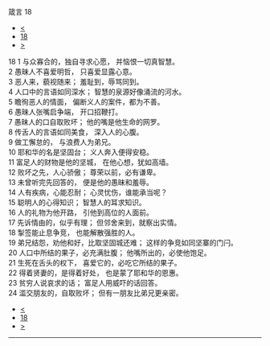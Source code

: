 ﻿





 箴言 18




* [<](bible/PRO17.md)
* [18](bible/PRO.md)
* [>](bible/PRO19.md)



 
18 
1 与众寡合的，独自寻求心愿， 并恼恨一切真智慧。  
2 愚昧人不喜爱明哲， 只喜爱显露心意。  
3 恶人来，藐视随来； 羞耻到，辱骂同到。  
4 人口中的言语如同深水； 智慧的泉源好像涌流的河水。  
5 瞻徇恶人的情面， 偏断义人的案件，都为不善。  
6 愚昧人张嘴启争端， 开口招鞭打。  
7 愚昧人的口自取败坏； 他的嘴是他生命的网罗。  
8 传舌人的言语如同美食， 深入人的心腹。  
9 做工懈怠的， 与浪费人为弟兄。  
10 耶和华的名是坚固台； 义人奔入便得安稳。  
11 富足人的财物是他的坚城， 在他心想，犹如高墙。  
12 败坏之先，人心骄傲； 尊荣以前，必有谦卑。  
13 未曾听完先回答的， 便是他的愚昧和羞辱。  
14 人有疾病，心能忍耐； 心灵忧伤，谁能承当呢？  
15 聪明人的心得知识； 智慧人的耳求知识。  
16 人的礼物为他开路， 引他到高位的人面前。  
17 先诉情由的，似乎有理； 但邻舍来到，就察出实情。  
18 掣签能止息争竞， 也能解散强胜的人。  
19 弟兄结怨，劝他和好，比取坚固城还难； 这样的争竞如同坚寨的门闩。  
20 人口中所结的果子，必充满肚腹； 他嘴所出的，必使他饱足。  
21 生死在舌头的权下， 喜爱它的，必吃它所结的果子。  
22 得着贤妻的，是得着好处， 也是蒙了耶和华的恩惠。  
23 贫穷人说哀求的话； 富足人用威吓的话回答。  
24 滥交朋友的，自取败坏； 但有一朋友比弟兄更亲密。 
* [<](bible/PRO17.md)
* [18](bible/PRO.md)
* [>](bible/PRO19.md)





---









